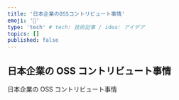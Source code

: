 ```yaml
---
title: '日本企業のOSSコントリビュート事情'
emoji: '🌟'
type: 'tech' # tech: 技術記事 / idea: アイデア
topics: []
published: false
---
```


## 日本企業の OSS コントリビュート事情

日本企業の OSS コントリビュート事情
